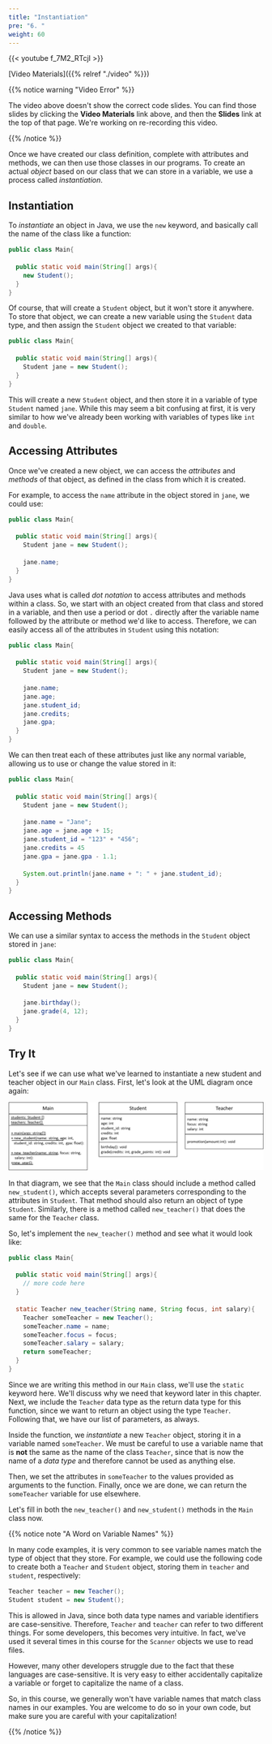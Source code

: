 ```yaml
---
title: "Instantiation"
pre: "6. "
weight: 60
---
```


{{< youtube f_7M2_RTcjI  >}}

[Video Materials]({{% relref "./video" %}})

{{% notice warning "Video Error" %}}

The video above doesn't show the correct code slides. You can find those slides by clicking the **Video Materials** link above, and then the **Slides** link at the top of that page. We're working on re-recording this video.

{{% /notice %}}

<!-- BUG URGENT Redo Video Doesn't Show Code -->

Once we have created our class definition, complete with attributes and methods, we can then use those classes in our programs. To create an actual _object_ based on our class that we can store in a variable, we use a process called _instantiation_.

## Instantiation

To _instantiate_ an object in Java, we use the `new` keyword, and basically call the name of the class like a function:

```java
public class Main{

  public static void main(String[] args){
    new Student();
  }
}
```

Of course, that will create a `Student` object, but it won't store it anywhere. To store that object, we can create a new variable using the `Student` data type, and then assign the `Student` object we created to that variable:

```java
public class Main{

  public static void main(String[] args){
    Student jane = new Student();
  }
}
```

This will create a new `Student` object, and then store it in a variable of type `Student` named `jane`. While this may seem a bit confusing at first, it is very similar to how we've already been working with variables of types like `int` and `double`.

## Accessing Attributes

Once we've created a new object, we can access the _attributes_ and _methods_ of that object, as defined in the class from which it is created.

For example, to access the `name` attribute in the object stored in `jane`, we could use:

```java
public class Main{

  public static void main(String[] args){
    Student jane = new Student();

    jane.name;
  }
}
```

Java uses what is called _dot notation_ to access attributes and methods within a class. So, we start with an object created from that class and stored in a variable, and then use a period or dot `.` directly after the variable name followed by the attribute or method we'd like to access. Therefore, we can easily access all of the attributes in `Student` using this notation:

```java
public class Main{

  public static void main(String[] args){
    Student jane = new Student();

    jane.name;
    jane.age;
    jane.student_id;
    jane.credits;
    jane.gpa;
  }
}
```

We can then treat each of these attributes just like any normal variable, allowing us to use or change the value stored in it:

```java
public class Main{

  public static void main(String[] args){
    Student jane = new Student();

    jane.name = "Jane";
    jane.age = jane.age + 15;
    jane.student_id = "123" + "456";
    jane.credits = 45
    jane.gpa = jane.gpa - 1.1;

    System.out.println(jane.name + ": " + jane.student_id);   
  }
}
```

## Accessing Methods

We can use a similar syntax to access the methods in the `Student` object stored in `jane`:

```java
public class Main{

  public static void main(String[] args){
    Student jane = new Student();

    jane.birthday();
    jane.grade(4, 12);
  }
}
```

## Try It

Let's see if we can use what we've learned to instantiate a new student and teacher object in our `Main` class. First, let's look at the UML diagram once again:

![UML Class Diagram showing Main, Student, and Teacher Classes, Attributes, and Methods](/images/12-class/11.4.classes.png)

In that diagram, we see that the `Main` class should include a method called `new_student()`, which accepts several parameters corresponding to the attributes in `Student`. That method should also return an object of type `Student`. Similarly, there is a method called `new_teacher()` that does the same for the `Teacher` class. 

So, let's implement the `new_teacher()` method and see what it would look like:

```java
public class Main{

  public static void main(String[] args){
    // more code here
  }
  
  static Teacher new_teacher(String name, String focus, int salary){
    Teacher someTeacher = new Teacher();
    someTeacher.name = name;
    someTeacher.focus = focus;
    someTeacher.salary = salary;
    return someTeacher;
  }
}
```

Since we are writing this method in our `Main` class, we'll use the `static` keyword here. We'll discuss why we need that keyword later in this chapter. Next, we include the `Teacher` data type as the return data type for this function, since we want to return an object using the type `Teacher`. Following that, we have our list of parameters, as always.

Inside the function, we _instantiate_ a new `Teacher` object, storing it in a variable named `someTeacher`. We must be careful to use a variable name that is **not** the same as the name of the class `Teacher`, since that is now the name of a _data type_ and therefore cannot be used as anything else. 

Then, we set the attributes in `someTeacher` to the values provided as arguments to the function. Finally, once we are done, we can return the `someTeacher` variable for use elsewhere.

Let's fill in both the `new_teacher()` and `new_student()` methods in the `Main` class now. 

{{% notice note "A Word on Variable Names" %}}

In many code examples, it is very common to see variable names match the type of object that they store. For example, we could use the following code to create both a `Teacher` and `Student` object, storing them in `teacher` and `student`, respectively:

```java
Teacher teacher = new Teacher();
Student student = new Student();
```

This is allowed in Java, since both data type names and variable identifiers are case-sensitive. Therefore, `Teacher` and `teacher` can refer to two different things. For some developers, this becomes very intuitive. In fact, we've used it several times in this course for the `Scanner` objects we use to read files. 

However, many other developers struggle due to the fact that these languages are case-sensitive. It is very easy to either accidentally capitalize a variable or forget to capitalize the name of a class. 

So, in this course, we generally won't have variable names that match class names in our examples. You are welcome to do so in your own code, but make sure you are careful with your capitalization!

{{% /notice %}}
